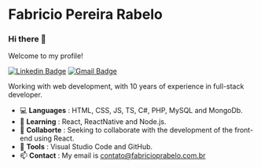 # Fabricio Pereira Rabelo

### Hi there 👋

Welcome to my profile!

[![Linkedin Badge](https://img.shields.io/badge/-LinkedIn-blue?style=flat-square&logo=Linkedin&logoColor=white&link=https://www.linkedin.com/in/fabricio-pereira-rabelo-74277b14b/)](https://www.linkedin.com/in/fabricio-pereira-rabelo-74277b14b/)
[![Gmail Badge](https://img.shields.io/badge/-Gmail-c14438?style=flat-square&logo=Gmail&logoColor=white&link=mailto:fabricioprabelo@gmail.com)](mailto:fabricioprabelo@gmail.com)

Working with web development, with 10 years of experience in full-stack developer. 

- :computer: **Languages** : HTML, CSS, JS, TS, C#, PHP, MySQL and MongoDb.
- 🌱 **Learning** : React, ReactNative and Node.js.
- 👯 **Collaborte** : Seeking to collaborate with the development of the front-end using React.
- :hammer: **Tools** : Visual Studio Code and GitHub.
- 📫 **Contact** : My email is contato@fabricioprabelo.com.br

<!--
**fabriciorabelo/fabriciorabelo** is a ✨ _special_ ✨ repository because its `README.md` (this file) appears on your GitHub profile.

Here are some ideas to get you started:

- 🔭 I’m currently working on ...
- 🌱 I’m currently learning ...
- 👯 I’m looking to collaborate on ...
- 🤔 I’m looking for help with ...
- 💬 Ask me about ...
- 📫 How to reach me: ...
- 😄 Pronouns: ...
- ⚡ Fun fact: ...
-->
